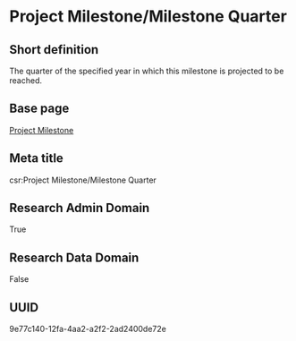 # Project Milestone/Milestone Quarter
## Short definition
The quarter of the specified year in which this milestone is projected to be reached.
## Base page
[Project Milestone](../../Objects/Project%20Milestone.md)
## Meta title
csr:Project Milestone/Milestone Quarter
## Research Admin Domain
True
## Research Data Domain
False
## UUID
9e77c140-12fa-4aa2-a2f2-2ad2400de72e
